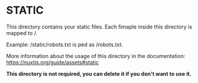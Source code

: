 # STATIC

This directory contains your static files.
Each fimaple inside this directory is mapped to /.

Example: /static/robots.txt is ped as /robots.txt.

More information about the usage of this directory in the documentation:
https://nuxtjs.org/guide/assets#static

**This directory is not required, you can delete it if you don't want to use it.**
